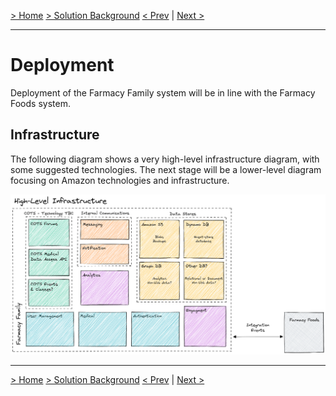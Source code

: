 [> Home](../README.md)    [> Solution Background](README.md)
[< Prev](DataStore.md)  |  [Next >](Roadmap.md)

---

# Deployment

Deployment of the Farmacy Family system will be in line with the Farmacy Foods system.

## Infrastructure

The following diagram shows a very high-level infrastructure diagram, with some suggested technologies. The next stage will be a lower-level diagram focusing on Amazon technologies and infrastructure.

![high-level-infrastructure](../assets/diagrams/high-level-infrastructureV2.png)


------

[> Home](../README.md)    [> Solution Background](README.md)
[< Prev](DataStore.md)  |  [Next >](Roadmap.md)
